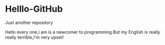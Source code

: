 # Helllo-GitHub
Just another repository

Hello every one,i am is a newcomer to programming.But my English is really really terrible,I'm very upset!
